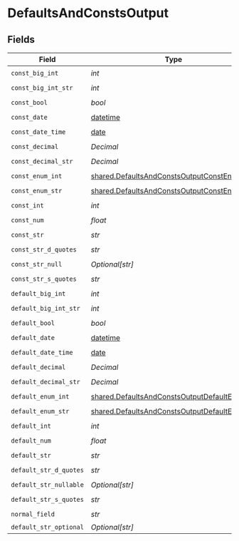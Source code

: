 # DefaultsAndConstsOutput


## Fields

| Field                                                                                                        | Type                                                                                                         | Required                                                                                                     | Description                                                                                                  | Example                                                                                                      |
| ------------------------------------------------------------------------------------------------------------ | ------------------------------------------------------------------------------------------------------------ | ------------------------------------------------------------------------------------------------------------ | ------------------------------------------------------------------------------------------------------------ | ------------------------------------------------------------------------------------------------------------ |
| `const_big_int`                                                                                              | *int*                                                                                                        | :heavy_check_mark:                                                                                           | N/A                                                                                                          | 9007199254740991                                                                                             |
| `const_big_int_str`                                                                                          | *int*                                                                                                        | :heavy_check_mark:                                                                                           | N/A                                                                                                          | 9223372036854775807                                                                                          |
| `const_bool`                                                                                                 | *bool*                                                                                                       | :heavy_check_mark:                                                                                           | N/A                                                                                                          | true                                                                                                         |
| `const_date`                                                                                                 | [datetime](https://docs.python.org/3/library/datetime.html#datetime-objects)                                 | :heavy_check_mark:                                                                                           | N/A                                                                                                          | 2020-01-01                                                                                                   |
| `const_date_time`                                                                                            | [date](https://docs.python.org/3/library/datetime.html#date-objects)                                         | :heavy_check_mark:                                                                                           | N/A                                                                                                          | 2020-01-01T00:00:00Z                                                                                         |
| `const_decimal`                                                                                              | *Decimal*                                                                                                    | :heavy_check_mark:                                                                                           | N/A                                                                                                          | 3.141592653589793                                                                                            |
| `const_decimal_str`                                                                                          | *Decimal*                                                                                                    | :heavy_check_mark:                                                                                           | N/A                                                                                                          | 3.141592653589793238462643383279                                                                             |
| `const_enum_int`                                                                                             | [shared.DefaultsAndConstsOutputConstEnumInt](../../models/shared/defaultsandconstsoutputconstenumint.md)     | :heavy_check_mark:                                                                                           | N/A                                                                                                          | 2                                                                                                            |
| `const_enum_str`                                                                                             | [shared.DefaultsAndConstsOutputConstEnumStr](../../models/shared/defaultsandconstsoutputconstenumstr.md)     | :heavy_check_mark:                                                                                           | N/A                                                                                                          | two                                                                                                          |
| `const_int`                                                                                                  | *int*                                                                                                        | :heavy_check_mark:                                                                                           | N/A                                                                                                          | 123                                                                                                          |
| `const_num`                                                                                                  | *float*                                                                                                      | :heavy_check_mark:                                                                                           | N/A                                                                                                          | 123.456                                                                                                      |
| `const_str`                                                                                                  | *str*                                                                                                        | :heavy_check_mark:                                                                                           | N/A                                                                                                          | const                                                                                                        |
| `const_str_d_quotes`                                                                                         | *str*                                                                                                        | :heavy_check_mark:                                                                                           | N/A                                                                                                          | const with "double quotes"                                                                                   |
| `const_str_null`                                                                                             | *Optional[str]*                                                                                              | :heavy_check_mark:                                                                                           | N/A                                                                                                          | <nil>                                                                                                        |
| `const_str_s_quotes`                                                                                         | *str*                                                                                                        | :heavy_check_mark:                                                                                           | N/A                                                                                                          | const with 'single quotes'                                                                                   |
| `default_big_int`                                                                                            | *int*                                                                                                        | :heavy_check_mark:                                                                                           | N/A                                                                                                          | 9007199254740991                                                                                             |
| `default_big_int_str`                                                                                        | *int*                                                                                                        | :heavy_check_mark:                                                                                           | N/A                                                                                                          | 9223372036854775807                                                                                          |
| `default_bool`                                                                                               | *bool*                                                                                                       | :heavy_check_mark:                                                                                           | N/A                                                                                                          | true                                                                                                         |
| `default_date`                                                                                               | [datetime](https://docs.python.org/3/library/datetime.html#datetime-objects)                                 | :heavy_check_mark:                                                                                           | N/A                                                                                                          | 2020-01-01                                                                                                   |
| `default_date_time`                                                                                          | [date](https://docs.python.org/3/library/datetime.html#date-objects)                                         | :heavy_check_mark:                                                                                           | N/A                                                                                                          | 2020-01-01T00:00:00Z                                                                                         |
| `default_decimal`                                                                                            | *Decimal*                                                                                                    | :heavy_check_mark:                                                                                           | N/A                                                                                                          | 3.141592653589793                                                                                            |
| `default_decimal_str`                                                                                        | *Decimal*                                                                                                    | :heavy_check_mark:                                                                                           | N/A                                                                                                          | 3.141592653589793238462643383279                                                                             |
| `default_enum_int`                                                                                           | [shared.DefaultsAndConstsOutputDefaultEnumInt](../../models/shared/defaultsandconstsoutputdefaultenumint.md) | :heavy_check_mark:                                                                                           | N/A                                                                                                          | 2                                                                                                            |
| `default_enum_str`                                                                                           | [shared.DefaultsAndConstsOutputDefaultEnumStr](../../models/shared/defaultsandconstsoutputdefaultenumstr.md) | :heavy_check_mark:                                                                                           | N/A                                                                                                          | two                                                                                                          |
| `default_int`                                                                                                | *int*                                                                                                        | :heavy_check_mark:                                                                                           | N/A                                                                                                          | 123                                                                                                          |
| `default_num`                                                                                                | *float*                                                                                                      | :heavy_check_mark:                                                                                           | N/A                                                                                                          | 123.456                                                                                                      |
| `default_str`                                                                                                | *str*                                                                                                        | :heavy_check_mark:                                                                                           | N/A                                                                                                          | default                                                                                                      |
| `default_str_d_quotes`                                                                                       | *str*                                                                                                        | :heavy_check_mark:                                                                                           | N/A                                                                                                          | default with "double quotes"                                                                                 |
| `default_str_nullable`                                                                                       | *Optional[str]*                                                                                              | :heavy_check_mark:                                                                                           | N/A                                                                                                          | <nil>                                                                                                        |
| `default_str_s_quotes`                                                                                       | *str*                                                                                                        | :heavy_check_mark:                                                                                           | N/A                                                                                                          | default with 'single quotes'                                                                                 |
| `normal_field`                                                                                               | *str*                                                                                                        | :heavy_check_mark:                                                                                           | N/A                                                                                                          | test                                                                                                         |
| `default_str_optional`                                                                                       | *Optional[str]*                                                                                              | :heavy_minus_sign:                                                                                           | N/A                                                                                                          | default                                                                                                      |